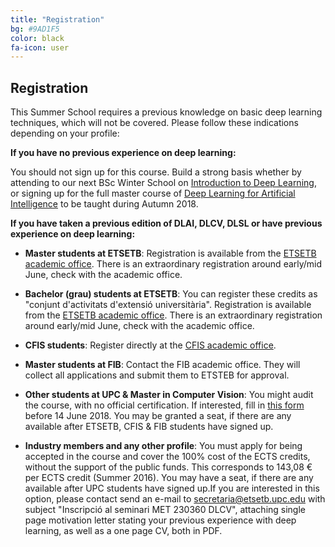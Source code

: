 ```yaml
---
title: "Registration"
bg: #9AD1F5
color: black
fa-icon: user
---
```



## Registration

This Summer School requires a previous knowledge on basic deep learning techniques, which will not be covered. Please follow these indications depending on your profile:

**If you have no previous experience on deep learning:**

You should not sign up for this course. Build a strong basis whether by attending to our next BSc Winter School on [Introduction to Deep Learning](https://telecombcn-dl.github.io/2018-idl/), or signing up for the full master course of [Deep Learning for Artificial Intelligence](https://telecombcn-dl.github.io/2017-dlai/) to be taught during Autumn 2018.


**If you have taken a previous edition of DLAI, DLCV, DLSL or have previous experience on deep learning:**

* __Master students at ETSETB__: Registration is available from the [ETSETB academic office](http://www.etsetb.upc.edu/ca/els-serveis/secretaria-oberta). There is an extraordinary registration around early/mid June, check with the academic office.

* __Bachelor (grau) students at ETSETB__: You can register these credits as "conjunt d'activitats d'extensió universitària". Registration is available from the [ETSETB academic office](http://www.etsetb.upc.edu/ca/els-serveis/secretaria-oberta). There is an extraordinary registration around early/mid June, check with the academic office.

* __CFIS students__: Register directly at the [CFIS academic office](https://cfis.upc.edu/ca).

* __Master students at FIB__: Contact the FIB academic office. They will collect all applications and submit them to ETSTEB for approval. 

* __Other students at UPC & Master in Computer Vision__: You might audit the course, with no official certification. If interested, fill in [this form](https://docs.google.com/forms/d/e/1FAIpQLSfnlQgg9ZHfDODwikN-4TEfbFrTbAEHCRquGnosFT25qTNpWQ/viewform?usp=sf_link) before 14 June 2018. You may be granted a seat, if there are any available after ETSETB, CFIS & FIB students have signed up.

* __Industry members and any other profile__: You must apply for being accepted in the course and cover the 100% cost of the ECTS credits, without the support of the public funds. This corresponds to 143,08 € per ECTS credit (Summer 2016). You may have a seat, if there are any available after UPC students have signed up.If you are interested in this option, please contact send an e-mail to [secretaria@etsetb.upc.edu](secretaria@etsetb.upc.edu) with subject "Inscripció al seminari MET 230360 DLCV", attaching single page motivation letter stating your previous experience with deep learning, as well as a one page CV, both in PDF. 
